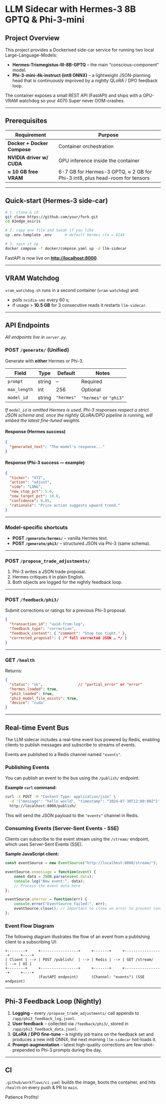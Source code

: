 # LLM Sidecar with Hermes-3 8B GPTQ & Phi-3-mini

## Project Overview

This project provides a Dockerised side-car service for running two local Large-Language-Models:

* **Hermes-Trismegistus-III-8B-GPTQ** – the main “conscious-component” model.
* **Phi-3-mini-4k-instruct (int8 ONNX)** – a lightweight JSON-planning head that is continuously improved by a nightly QLoRA / DPO feedback loop.

The container exposes a small REST API (FastAPI) and ships with a GPU-VRAM watchdog so your 4070 Super never OOM-crashes.

---

## Prerequisites

| Requirement                 | Purpose                                                                     |
| --------------------------- | --------------------------------------------------------------------------- |
| **Docker + Docker Compose** | Container orchestration                                                     |
| **NVIDIA driver w/ CUDA**   | GPU inference inside the container                                          |
| **≈ 10 GB free VRAM**       | 6-7 GB for Hermes-3 GPTQ, ≈ 2 GB for Phi-3 int8, plus head-room for tensors |

---

## Quick-start (Hermes-3 side-car)

```bash
# 1. clone & cd
git clone https://github.com/your/fork.git
cd 82edge_osiris

# 2. copy env file and tweak if you like
cp .env.template .env      # default Hermes ctx = 6144

# 3. spin it up
docker compose -f docker/compose.yaml up -d llm-sidecar
```

FastAPI is now live on **[http://localhost:8000](http://localhost:8000)**.

---

## VRAM Watchdog

`vram_watchdog.sh` runs in a second container (`vram-watchdog`) and:

* polls `nvidia-smi` every 60 s;
* if usage > **10.5 GB** for 3 consecutive reads it restarts `llm-sidecar`.

---

## API Endpoints

*All endpoints live in `server.py`.*

### **POST `/generate/`** (Unified)

Generate with **either** Hermes or Phi-3.

| Field        | Type   | Default    | Notes                  |
| ------------ | ------ | ---------- | ---------------------- |
| `prompt`     | string | –          | Required               |
| `max_length` | int    | 256        | Optional               |
| `model_id`   | string | `"hermes"` | `"hermes"` or `"phi3"` |

*If `model_id` is omitted Hermes is used.*
*Phi-3 responses respect a strict JSON schema and, once the nightly QLoRA/DPO pipeline is running, will embed the latest fine-tuned weights.*

#### Response (Hermes success)

```json
{
  "generated_text": "The model's response..."
}
```

#### Response (Phi-3 success — example)

```json
{
  "ticker": "XYZ",
  "action": "adjust",
  "side": "LONG",
  "new_stop_pct": 5.0,
  "new_target_pct": 10.0,
  "confidence": 0.85,
  "rationale": "Price action suggests upward trend."
}
```

---

### **Model-specific shortcuts**

* **POST `/generate/hermes/`** – vanilla Hermes text.
* **POST `/generate/phi3/`** – structured JSON via Phi-3 (same schema).

---

### **POST `/propose_trade_adjustments/`**

1. Phi-3 writes a JSON trade proposal.
2. Hermes critiques it in plain English.
3. Both objects are logged for the nightly feedback loop.

---

### **POST `/feedback/phi3/`**

Submit corrections or ratings for a previous Phi-3 proposal.

```json
{
  "transaction_id": "uuid-from-log",
  "feedback_type": "correction",
  "feedback_content": { "comment": "Stop too tight." },
  "corrected_proposal": { /* full corrected JSON … */ }
}
```

---

### **GET `/health`**

Returns:

```json
{
  "status": "ok",                // "partial_error" or "error"
  "hermes_loaded": true,
  "phi3_loaded": true,
  "phi3_model_file_exists": true,
  "device": "cuda"
}
```

---

## Real-time Event Bus

The LLM sidecar includes a real-time event bus powered by Redis, enabling clients to publish messages and subscribe to streams of events.

Events are published to a Redis channel named `"events"`.

### Publishing Events

You can publish an event to the bus using the `/publish/` endpoint.

**Example `curl` command:**

```bash
curl -X POST -H "Content-Type: application/json" \
  -d '{"message": "hello world", "timestamp": "2024-07-30T12:00:00Z"}' \
  http://localhost:8000/publish/
```

This will send the JSON payload to the `"events"` channel in Redis.

### Consuming Events (Server-Sent Events - SSE)

Clients can subscribe to the event stream using the `/stream/` endpoint, which uses Server-Sent Events (SSE).

**Sample JavaScript client:**

```javascript
const eventSource = new EventSource("http://localhost:8000/stream/");

eventSource.onmessage = function(event) {
    const data = JSON.parse(event.data);
    console.log("New event:", data);
    // Process the event data here
};

eventSource.onerror = function(err) {
    console.error("EventSource failed:", err);
    eventSource.close(); // Important to close on error to prevent constant retries
};
```

### Event Flow Diagram

The following diagram illustrates the flow of an event from a publishing client to a subscribing UI:

```
+--------+     +-----------------+     +-------+     +-----------------+     +----+
| Client | --> | POST /publish/  | --> | Redis | --> | GET /stream/    | --> | UI |
+--------+     +-----------------+     +-------+     +-----------------+     +----+
               (FastAPI endpoint)      (Channel: "events") (SSE endpoint)
```

---

## Phi-3 Feedback Loop (Nightly)

1. **Logging** – every `/propose_trade_adjustments/` call appends to `/app/phi3_feedback_log.jsonl`.
2. **User feedback** – collected via `/feedback/phi3/`, stored in `/app/phi3_feedback_data.jsonl`.
3. **QLoRA / DPO fine-tune** – a nightly job trains on the feedback set and produces a new int8 ONNX; the next morning `llm-sidecar` hot-loads it.
4. **Prompt-augmentation** – latest high-quality corrections are few-shot-prepended to Phi-3 prompts during the day.

---

## CI

`.github/workflows/ci.yaml` builds the image, boots the container, and hits `/health` on every push & PR to `main`.

Patience Profits!
